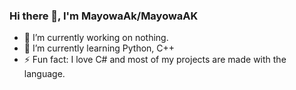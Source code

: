 ### Hi there 👋, I'm **MayowaAk/MayowaAK**

- 🔭 I’m currently working on nothing.
- 🌱 I’m currently learning Python, C++
- ⚡ Fun fact: I love C# and most of my projects are made with the language.
